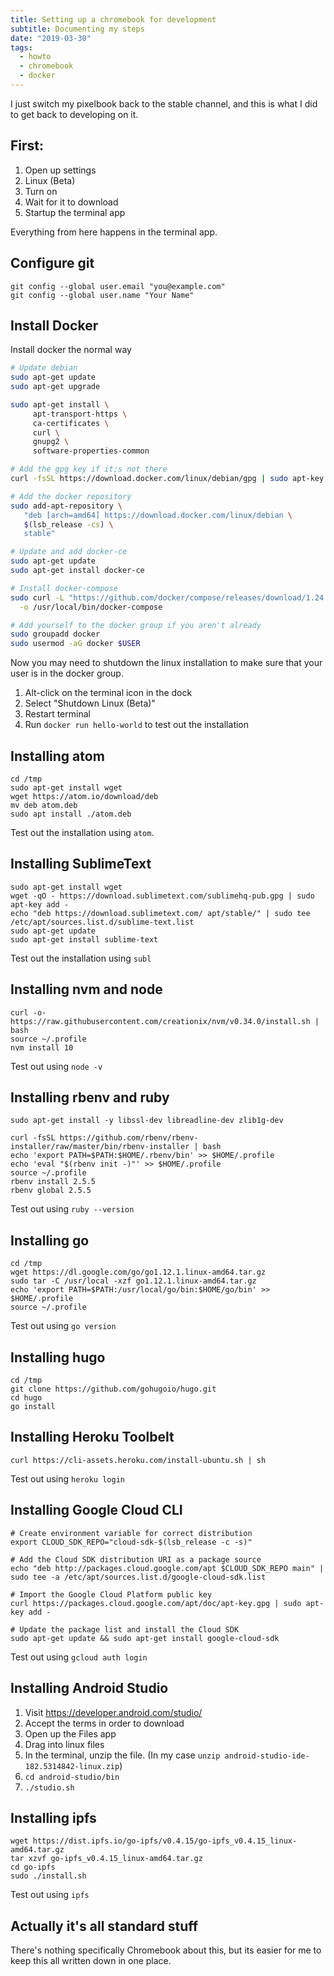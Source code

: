 ```yaml
---
title: Setting up a chromebook for development
subtitle: Documenting my steps
date: "2019-03-30"
tags:
  - howto
  - chromebook
  - docker
---
```


I just switch my pixelbook back to the stable channel, and this is what I did to get back to developing on it.

<!--more-->

## First:

1. Open up settings
2. Linux (Beta)
3. Turn on
4. Wait for it to download
5. Startup the terminal app

Everything from here happens in the terminal app.

## Configure git

```
git config --global user.email "you@example.com"
git config --global user.name "Your Name"
```

## Install Docker

Install docker the normal way

```bash
# Update debian
sudo apt-get update
sudo apt-get upgrade

sudo apt-get install \
     apt-transport-https \
     ca-certificates \
     curl \
     gnupg2 \
     software-properties-common

# Add the gpg key if it;s not there
curl -fsSL https://download.docker.com/linux/debian/gpg | sudo apt-key add -

# Add the docker repository
sudo add-apt-repository \
   "deb [arch=amd64] https://download.docker.com/linux/debian \
   $(lsb_release -cs) \
   stable"

# Update and add docker-ce
sudo apt-get update
sudo apt-get install docker-ce

# Install docker-compose
sudo curl -L "https://github.com/docker/compose/releases/download/1.24.0/docker-compose-$(uname -s)-$(uname -m)" \
  -o /usr/local/bin/docker-compose

# Add yourself to the docker group if you aren't already
sudo groupadd docker
sudo usermod -aG docker $USER
```

Now you may need to shutdown the linux installation to make sure that your user is in the docker group.

1. Alt-click on the terminal icon in the dock
2. Select "Shutdown Linux (Beta)"
3. Restart terminal
4. Run `docker run hello-world` to test out the installation

## Installing atom

```
cd /tmp
sudo apt-get install wget
wget https://atom.io/download/deb
mv deb atom.deb
sudo apt install ./atom.deb
```

Test out the installation using `atom`.

## Installing SublimeText

```
sudo apt-get install wget
wget -qO - https://download.sublimetext.com/sublimehq-pub.gpg | sudo apt-key add -
echo "deb https://download.sublimetext.com/ apt/stable/" | sudo tee /etc/apt/sources.list.d/sublime-text.list
sudo apt-get update
sudo apt-get install sublime-text
```

Test out the installation using `subl`

## Installing nvm and node

```
curl -o- https://raw.githubusercontent.com/creationix/nvm/v0.34.0/install.sh | bash
source ~/.profile
nvm install 10
```

Test out using `node -v`

## Installing rbenv and ruby

```
sudo apt-get install -y libssl-dev libreadline-dev zlib1g-dev

curl -fsSL https://github.com/rbenv/rbenv-installer/raw/master/bin/rbenv-installer | bash
echo 'export PATH=$PATH:$HOME/.rbenv/bin' >> $HOME/.profile
echo 'eval "$(rbenv init -)"' >> $HOME/.profile
source ~/.profile
rbenv install 2.5.5
rbenv global 2.5.5
```

Test out using `ruby --version`


## Installing go

```
cd /tmp
wget https://dl.google.com/go/go1.12.1.linux-amd64.tar.gz
sudo tar -C /usr/local -xzf go1.12.1.linux-amd64.tar.gz
echo 'export PATH=$PATH:/usr/local/go/bin:$HOME/go/bin' >> $HOME/.profile
source ~/.profile
```

Test out using `go version`

## Installing hugo

```
cd /tmp
git clone https://github.com/gohugoio/hugo.git
cd hugo
go install
```

## Installing Heroku Toolbelt

```
curl https://cli-assets.heroku.com/install-ubuntu.sh | sh
```

Test out using `heroku login`

## Installing Google Cloud CLI

```
# Create environment variable for correct distribution
export CLOUD_SDK_REPO="cloud-sdk-$(lsb_release -c -s)"

# Add the Cloud SDK distribution URI as a package source
echo "deb http://packages.cloud.google.com/apt $CLOUD_SDK_REPO main" | sudo tee -a /etc/apt/sources.list.d/google-cloud-sdk.list

# Import the Google Cloud Platform public key
curl https://packages.cloud.google.com/apt/doc/apt-key.gpg | sudo apt-key add -

# Update the package list and install the Cloud SDK
sudo apt-get update && sudo apt-get install google-cloud-sdk
```

Test out using `gcloud auth login`

## Installing Android Studio

1. Visit https://developer.android.com/studio/
2. Accept the terms in order to download
3. Open up the Files app
4. Drag into linux files
5. In the terminal, unzip the file. (In my case `unzip android-studio-ide-182.5314842-linux.zip`)
6. `cd android-studio/bin`
7. `./studio.sh`

## Installing ipfs

```
wget https://dist.ipfs.io/go-ipfs/v0.4.15/go-ipfs_v0.4.15_linux-amd64.tar.gz
tar xzvf go-ipfs_v0.4.15_linux-amd64.tar.gz
cd go-ipfs
sudo ./install.sh
```

Test out using `ipfs`

## Actually it's all standard stuff

There's nothing specifically Chromebook about this, but its easier for me to keep this all written down in one place.
